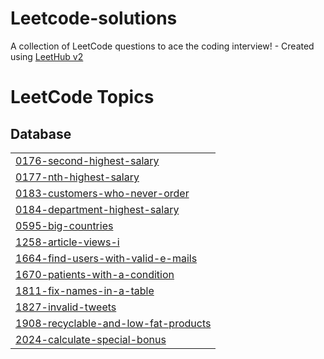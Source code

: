 # Leetcode-solutions
A collection of LeetCode questions to ace the coding interview! - Created using [LeetHub v2](https://github.com/arunbhardwaj/LeetHub-2.0)

<!---LeetCode Topics Start-->
# LeetCode Topics
## Database
|  |
| ------- |
| [0176-second-highest-salary](https://github.com/AGoetzee/Leetcode-solutions/tree/master/0176-second-highest-salary) |
| [0177-nth-highest-salary](https://github.com/AGoetzee/Leetcode-solutions/tree/master/0177-nth-highest-salary) |
| [0183-customers-who-never-order](https://github.com/AGoetzee/Leetcode-solutions/tree/master/0183-customers-who-never-order) |
| [0184-department-highest-salary](https://github.com/AGoetzee/Leetcode-solutions/tree/master/0184-department-highest-salary) |
| [0595-big-countries](https://github.com/AGoetzee/Leetcode-solutions/tree/master/0595-big-countries) |
| [1258-article-views-i](https://github.com/AGoetzee/Leetcode-solutions/tree/master/1258-article-views-i) |
| [1664-find-users-with-valid-e-mails](https://github.com/AGoetzee/Leetcode-solutions/tree/master/1664-find-users-with-valid-e-mails) |
| [1670-patients-with-a-condition](https://github.com/AGoetzee/Leetcode-solutions/tree/master/1670-patients-with-a-condition) |
| [1811-fix-names-in-a-table](https://github.com/AGoetzee/Leetcode-solutions/tree/master/1811-fix-names-in-a-table) |
| [1827-invalid-tweets](https://github.com/AGoetzee/Leetcode-solutions/tree/master/1827-invalid-tweets) |
| [1908-recyclable-and-low-fat-products](https://github.com/AGoetzee/Leetcode-solutions/tree/master/1908-recyclable-and-low-fat-products) |
| [2024-calculate-special-bonus](https://github.com/AGoetzee/Leetcode-solutions/tree/master/2024-calculate-special-bonus) |
<!---LeetCode Topics End-->